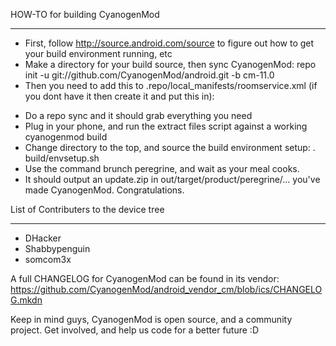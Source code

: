HOW-TO for building CyanogenMod
_______________________________

- First, follow http://source.android.com/source to figure out how to get your build environment running, etc
- Make a directory for your build source, then sync CyanogenMod: repo init -u git://github.com/CyanogenMod/android.git -b cm-11.0
- Then you need to add this to .repo/local_manifests/roomservice.xml (if you dont have it then create it and put this in):

<?xml version="1.0" encoding="UTF-8"?>
<manifest>
  <project name="OUDhs/proprietary_vendor_motorola" path="vendor/motorola" remote="github" />
  <project name="OUDhs/android_device_motorola_peregrine" path="device/motorola/peregrine" remote="github" />
  <project name="OUDhs/android_device_motorola_msm8226-common" path="device/motorola/msm8226-common" remote="github" />
  <project name="OUDhs/android_kernel_motorola_msm8226" path="kernel/motorola/msm8226" remote="github" />
  <project name="CyanogenMod/android_device_qcom_common" path="device/qcom/common" remote="github" />
  <project name="CyanogenMod/android_device_motorola_qcom-common" path="device/motorola/qcom-common" remote="github" />
  <project name="CyanogenMod/android_hardware_qcom_fm" path="hardware/qcom/fm" remote="github" />
  <project name="CyanogenMod/android_hardware_qcom_display-caf-new" path="hardware/qcom/display-caf-new" remote="github" />
  <project name="CyanogenMod/android_hardware_qcom_media-caf-new" path="hardware/qcom/media-caf-new" remote="github" />
</manifest>

- Do a repo sync and it should grab everything you need
- Plug in your phone, and run the extract files script against a working cyanogenmod build
- Change directory to the top, and source the build environment setup: . build/envsetup.sh
- Use the command brunch peregrine, and wait as your meal cooks. 
- It should output an update.zip in out/target/product/peregrine/... you've made CyanogenMod. Congratulations. 



List of Contributers to the device tree
___________________________________________________________________________

- DHacker
- Shabbypenguin
- somcom3x

A full CHANGELOG for CyanogenMod can be found in its vendor:  https://github.com/CyanogenMod/android_vendor_cm/blob/ics/CHANGELOG.mkdn 

Keep in mind guys, CyanogenMod is open source, and a community project. Get involved, and help us code for a better future :D
